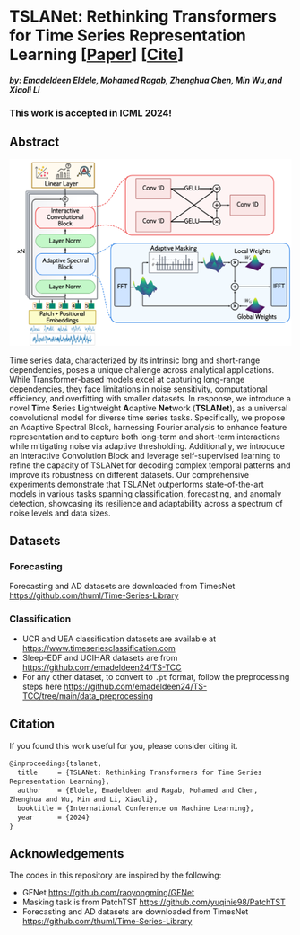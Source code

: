 # TSLANet: Rethinking Transformers for Time Series Representation Learning [[Paper](https://arxiv.org/pdf/2404.08472.pdf)] [[Cite](#citation)]
#### *by: Emadeldeen Eldele, Mohamed Ragab, Zhenghua Chen, Min Wu,and Xiaoli Li*

### This work is accepted in ICML 2024!

## Abstract
<p align="center">
<img src="misc/TSLANet.png" width="600" class="center">
</p>

Time series data, characterized by its intrinsic long and short-range dependencies, poses a unique challenge across analytical applications. While Transformer-based models excel at capturing long-range dependencies, they face limitations in noise sensitivity, computational efficiency, and overfitting with smaller datasets. In response, we introduce a novel <b>T</b>ime <b>S</b>eries <b>L</b>ightweight <b>A</b>daptive <b>Net</b>work (<b>TSLANet</b>), as a universal convolutional model for diverse time series tasks. Specifically, we propose an Adaptive Spectral Block, harnessing Fourier analysis to enhance feature representation and to capture both long-term and short-term interactions while mitigating noise via adaptive thresholding. Additionally, we introduce an Interactive Convolution Block and leverage self-supervised learning to refine the capacity of TSLANet for decoding complex temporal patterns and improve its robustness on different datasets. Our comprehensive experiments demonstrate that TSLANet outperforms state-of-the-art models in various tasks spanning classification, forecasting, and anomaly detection, showcasing its resilience and adaptability across a spectrum of noise levels and data sizes.


## Datasets
### Forecasting
Forecasting and AD datasets are downloaded from TimesNet https://github.com/thuml/Time-Series-Library

### Classification
- UCR and UEA classification datasets are available at https://www.timeseriesclassification.com
- Sleep-EDF and UCIHAR datasets are from https://github.com/emadeldeen24/TS-TCC
- For any other dataset, to convert to `.pt` format, follow the preprocessing steps here https://github.com/emadeldeen24/TS-TCC/tree/main/data_preprocessing



## Citation
If you found this work useful for you, please consider citing it.
```
@inproceedings{tslanet,
  title     = {TSLANet: Rethinking Transformers for Time Series Representation Learning},
  author    = {Eldele, Emadeldeen and Ragab, Mohamed and Chen, Zhenghua and Wu, Min and Li, Xiaoli},
  booktitle = {International Conference on Machine Learning},
  year      = {2024}
}
```

## Acknowledgements
The codes in this repository are inspired by the following:

- GFNet https://github.com/raoyongming/GFNet
- Masking task is from PatchTST https://github.com/yuqinie98/PatchTST
- Forecasting and AD datasets are downloaded from TimesNet https://github.com/thuml/Time-Series-Library
